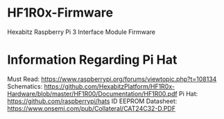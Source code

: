 # HF1R0x-Firmware
Hexabitz Raspberry Pi 3 Interface Module Firmware

# Information Regarding Pi Hat
Must Read: https://www.raspberrypi.org/forums/viewtopic.php?t=108134
Schematics: https://github.com/HexabitzPlatform/HF1R0x-Hardware/blob/master/HF1R00/Documentation/HF1R00.pdf
Pi Hat: https://github.com/raspberrypi/hats
ID EEPROM Datasheet: https://www.onsemi.com/pub/Collateral/CAT24C32-D.PDF
